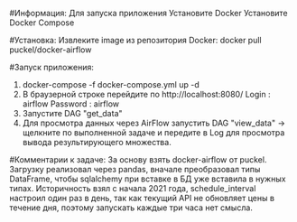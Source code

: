 #Информация:
Для запуска приложения
Установите Docker
Установите Docker Compose

#Установка:
Извлеките image из репозитория Docker:
docker pull puckel/docker-airflow

#Запуск приложения:
1. docker-compose -f docker-compose.yml up -d
2. В браузерной строке перейдите по http://localhost:8080/
    Login : airflow
    Password : airflow
3. Запустите DAG "get_data"
4. Для просмотра данных через AirFlow запустить DAG "view_data"
-> щелкните по выполненной задаче и передите в Log для просмотра
вывода результирующего множества.

#Комментарии к задаче:
За основу взять docker-airflow от puckel. Загрузку реализовал через pandas, вначале преобразовал типы DataFrame, чтобы sqlalchemy при
вставке в БД уже вставила в нужных типах. Историчность взял с начала 2021 года, schedule_interval настроил один раз в день, так как текущий API
не обновляет цены в течение дня, поэтому запускать каждые три часа нет смысла. 